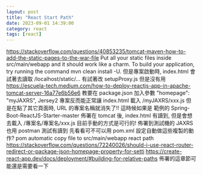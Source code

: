 ```yaml
---
layout: post
title: "React Start Path"
date: 2023-09-01 14:39:00
category: react
tags: [react]
---
```


https://stackoverflow.com/questions/40853235/tomcat-maven-how-to-add-the-static-pages-to-the-war-file
Put all your static files inside src/main/webapp and it should work like a charm.
To build your application, try running the command mvn clean install -U.
但是專案啟動時, index.html 會試著去讀取 /localhost/static/...
	有試著改 setupProxy.js 但是沒有用
https://escuela-tech.medium.com/how-to-deploy-reactjs-app-in-apache-tomcat-server-16a77e6b56e6
	教要在 package.json 加入參數   "homepage": "myJAXRS",
		Jersey2 專案反而能正常讓 index.html 載入 /myJAXRS/xxx.js
		但是在點了其它頁面時, URL 的專案名稱就消失了!!
	這時候如果是 範例的 Spring-Boot-ReactJS-Starter-master 佈署在 tomcat 後, index.html 有讀到, 但是會想去載入 /專案名/專案名/xxx.js
目前手動的方式是可行的! 佈署到測試機的 JAXRS 也用 postman 測試有讀到
先看看可不可以用 pom.xml 設定自動做這些複製的動作?
	pom automatic copy file to src/main/webapp
react path
	https://stackoverflow.com/questions/72240026/should-i-use-react-router-redirect-or-package-json-homepage-property-for-setti
	https://create-react-app.dev/docs/deployment/#building-for-relative-paths
		佈署的這章節可能還是需要看一下


[jekyll]: http://jekyllrb.com
[jekyll-gh]: https://github.com/jekyll/jekyll
[jekyll-help]: https://github.com/jekyll/jekyll-help


